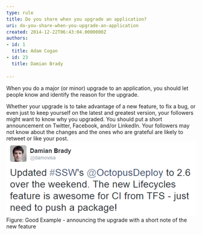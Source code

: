 ```yaml
---
type: rule
title: Do you share when you upgrade an application?
uri: do-you-share-when-you-upgrade-an-application
created: 2014-12-22T06:43:04.0000000Z
authors:
- id: 1
  title: Adam Cogan
- id: 23
  title: Damian Brady

---
```


 ​When you do a major (or minor) upgrade to an application, you should let people know and identify the reason for the upgrade.
 
Whether your upgrade is to take advantage of a new feature, to fix a bug, or even just to keep yourself on the latest and greatest version, your followers might want to know why you upgraded. You should put a short announcement on Twitter, Facebook, and/or LinkedIn. Your followers may not know about the changes and the ones who are grateful are likely to retweet or like your post. ​
![octopus_upgrade.png](octopus_upgrade.png)Figure: Good Example - announcing the upgrade with a short note of the new feature​

